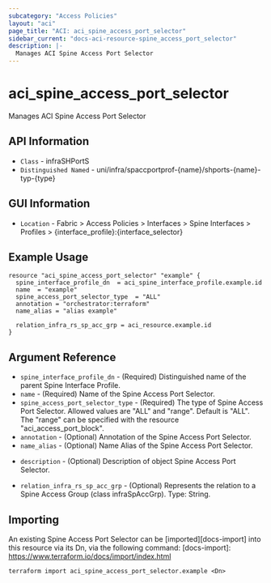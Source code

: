 ```yaml
---
subcategory: "Access Policies"
layout: "aci"
page_title: "ACI: aci_spine_access_port_selector"
sidebar_current: "docs-aci-resource-spine_access_port_selector"
description: |-
  Manages ACI Spine Access Port Selector
---
```


# aci_spine_access_port_selector #

Manages ACI Spine Access Port Selector

## API Information ##

* `Class` - infraSHPortS
* `Distinguished Named` - uni/infra/spaccportprof-{name}/shports-{name}-typ-{type}

## GUI Information ##

* `Location` - Fabric > Access Policies > Interfaces > Spine Interfaces > Profiles > {interface_profile}:{interface_selector}


## Example Usage ##

```hcl
resource "aci_spine_access_port_selector" "example" {
  spine_interface_profile_dn  = aci_spine_interface_profile.example.id
  name  = "example"
  spine_access_port_selector_type  = "ALL"
  annotation = "orchestrator:terraform"
  name_alias = "alias example"

  relation_infra_rs_sp_acc_grp = aci_resource.example.id
}
```

## Argument Reference ##

* `spine_interface_profile_dn` - (Required) Distinguished name of the parent Spine Interface Profile.
* `name` - (Required) Name of the Spine Access Port Selector.
* `spine_access_port_selector_type` - (Required) The type of Spine Access Port Selector. Allowed values are "ALL" and "range". Default is "ALL". The "range" can be specified with the resource "aci_access_port_block".
* `annotation` - (Optional) Annotation of the Spine Access Port Selector.
* `name_alias` - (Optional) Name Alias of the Spine Access Port Selector.
- `description` - (Optional) Description of object Spine Access Port Selector.
* `relation_infra_rs_sp_acc_grp` - (Optional) Represents the relation to a Spine Access Group (class infraSpAccGrp). Type: String.


## Importing ##

An existing Spine Access Port Selector can be [imported][docs-import] into this resource via its Dn, via the following command:
[docs-import]: https://www.terraform.io/docs/import/index.html


```
terraform import aci_spine_access_port_selector.example <Dn>
```
